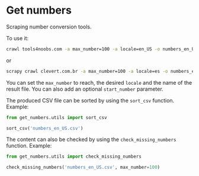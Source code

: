 # Get numbers

Scraping number conversion tools.

To use it:

```bash
crawl tools4noobs.com -a max_number=100 -a locale=en_US -o numbers_en_US.csv
```

or

```bash
scrapy crawl clevert.com.br -a max_number=100 -a locale=es -o numbers_es.csv
```

You can set the `max_number` to reach, the desired `locale` and the name of the result file. You can also add an optional `start_number` parameter.

The produced CSV file can be sorted by using the `sort_csv` function. Example:

```python
from get_numbers.utils import sort_csv

sort_csv('numbers_en_US.csv')
```

The content can also be checked by using the `check_missing_numbers` function. Example:

```python
from get_numbers.utils import check_missing_numbers

check_missing_numbers('numbers_en_US.csv', max_number=100)
```